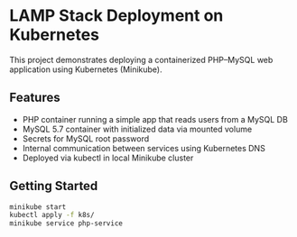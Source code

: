 
# LAMP Stack Deployment on Kubernetes

This project demonstrates deploying a containerized PHP–MySQL web application using Kubernetes (Minikube).

## Features
- PHP container running a simple app that reads users from a MySQL DB
- MySQL 5.7 container with initialized data via mounted volume
- Secrets for MySQL root password
- Internal communication between services using Kubernetes DNS
- Deployed via kubectl in local Minikube cluster

## Getting Started

```bash
minikube start
kubectl apply -f k8s/
minikube service php-service
